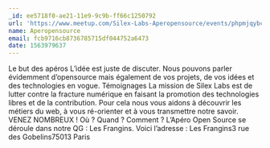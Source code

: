 ```yaml
---
_id: ee5718f0-ae21-11e9-9c9b-ff66c1250792
url: 'https://www.meetup.com/Silex-Labs-Aperopensource/events/phpmjqybckbfc/'
name: Aperopensource
email: fcb9716cb8736785715df044752a6473
date: 1563979637
---
```

Le but des apéros L’idée est juste de discuter. Nous pouvons parler évidemment d’opensource mais également de vos projets, de vos idées et des technologies en vogue. Témoignages La mission de Silex Labs est de lutter contre la fracture numérique en faisant la promotion des technologies libres et de la contribution. Pour cela nous vous aidons à découvrir les métiers du web, à vous ré-orienter et à vous transmettre notre savoir. VENEZ NOMBREUX ! Où ? Quand ? Comment ? L’Apéro Open Source se déroule dans notre QG : Les Frangins. Voici l’adresse : Les Frangins3 rue des Gobelins75013 Paris
